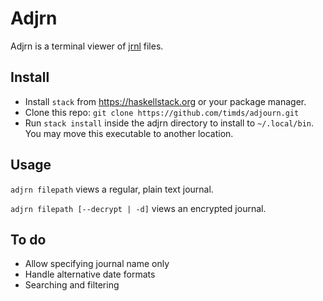 # Adjrn

Adjrn is a terminal viewer of [jrnl](http://maebert.github.io/jrnl/) files.

## Install

- Install `stack` from https://haskellstack.org or your package manager.
- Clone this repo: `git clone https://github.com/timds/adjourn.git`
- Run `stack install` inside the adjrn directory to install to `~/.local/bin`. 
  You may move this executable to another location.

## Usage

`adjrn filepath` views a regular, plain text journal.

`adjrn filepath [--decrypt | -d]` views an encrypted journal.

## To do

* Allow specifying journal name only
* Handle alternative date formats
* Searching and filtering
